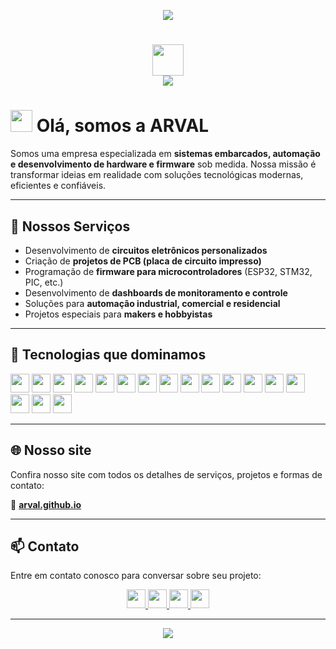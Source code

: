 <!-- Capa superior com animação -->
<p align='center'>
    <img src="https://capsule-render.vercel.app/api?type=waving&height=150&color=10B981&reversal=false&fontColor=FFFFFF&animation=fadeIn&fontSize=30&fontAlignY=40&fontAlign=50"/>
</p>

<!-- Título com saudação -->
<h1 align="center">
    <img width="50" src="https://simpleicons.vercel.app/github/10B981" />
    <br>
    <img src="https://readme-typing-svg.herokuapp.com/?font=Righteous&size=20&center=true&vCenter=true&color=10B981&width=300&height=40&duration=5000&lines=Bem-vindo+à+ARVAL%2C+soluções+eletrônicas+personalizadas" />
</h1>

<!-- Apresentação -->
# <img src="https://raw.githubusercontent.com/MartinHeinz/MartinHeinz/master/wave.gif" width="35px"> Olá, somos a **ARVAL**

Somos uma empresa especializada em **sistemas embarcados, automação e desenvolvimento de hardware e firmware** sob medida. Nossa missão é transformar ideias em realidade com soluções tecnológicas modernas, eficientes e confiáveis.

---

## 💼 Nossos Serviços

- Desenvolvimento de **circuitos eletrônicos personalizados**
- Criação de **projetos de PCB (placa de circuito impresso)**
- Programação de **firmware para microcontroladores** (ESP32, STM32, PIC, etc.)
- Desenvolvimento de **dashboards de monitoramento e controle**
- Soluções para **automação industrial, comercial e residencial**
- Projetos especiais para **makers e hobbyistas**

---

## 🧠 Tecnologias que dominamos

<p align="left">
    <code><img height="30" src="https://img.shields.io/badge/Arduino-00979D?style=for-the-badge&logo=arduino&logoColor=white"></code>
    <code><img height="30" src="https://img.shields.io/badge/ESP--IDF-FF6600?style=for-the-badge&logo=espressif&logoColor=white"></code>
    <code><img height="30" src="https://img.shields.io/badge/ESP32-000000?style=for-the-badge&logo=espressif&logoColor=white"></code>
    <code><img height="30" src="https://img.shields.io/badge/ESP8266-0066FF?style=for-the-badge&logo=espressif&logoColor=white"></code>
    <code><img height="30" src="https://img.shields.io/badge/STM32-03234B?style=for-the-badge&logo=stmicroelectronics&logoColor=white"></code>
    <code><img height="30" src="https://img.shields.io/badge/STM8-004080?style=for-the-badge&logo=stmicroelectronics&logoColor=white"></code>
    <code><img height="30" src="https://img.shields.io/badge/PIC-003A70?style=for-the-badge&logo=microchip&logoColor=white"></code>
    <code><img height="30" src="https://img.shields.io/badge/8051-00599C?style=for-the-badge&logo=none&logoColor=white"></code>
    <code><img height="30" src="https://img.shields.io/badge/Raspberry%20Pico-A22846?style=for-the-badge&logo=raspberrypi&logoColor=white"></code>
    <code><img height="30" src="https://img.shields.io/badge/KiCad-314477?style=for-the-badge&logo=kicad&logoColor=white"></code>
    <code><img height="30" src="https://img.shields.io/badge/Proteus-0075A8?style=for-the-badge&logoColor=white"></code>
    <code><img height="30" src="https://img.shields.io/badge/EasyEDA-00A4E6?style=for-the-badge&logo=easyeda&logoColor=white"></code>
    <code><img height="30" src="https://img.shields.io/badge/FreeRTOS-0096D6?style=for-the-badge&logo=freertos&logoColor=white"></code>
    <code><img height="30" src="https://img.shields.io/badge/Linux%20Embarcado-333333?style=for-the-badge&logo=linux&logoColor=white"></code>
    <code><img height="30" src="https://img.shields.io/badge/Python-3776AB?style=for-the-badge&logo=python&logoColor=white"></code>
    <code><img height="30" src="https://img.shields.io/badge/C-00599C?style=for-the-badge&logo=c&logoColor=white"></code>
    <code><img height="30" src="https://img.shields.io/badge/C++-00599C?style=for-the-badge&logo=c%2B%2B&logoColor=white"></code>
</p>

---

## 🌐 Nosso site

Confira nosso site com todos os detalhes de serviços, projetos e formas de contato:

🔗 [**arval.github.io**](https://arval.github.io)

---

## 📫 Contato

Entre em contato conosco para conversar sobre seu projeto:

<p align="center">
    <a href="mailto:arval.electronics@gmail.com">
        <img height="30" src="https://img.shields.io/badge/Gmail-FF0000?style=for-the-badge&logo=gmail&logoColor=white" />
    </a>
    <a href="https://www.linkedin.com/in/adenilton-ribeiro-92551b156">
        <img height="30" src="https://img.shields.io/badge/LinkedIn-0e76a8?style=for-the-badge&logo=LinkedIn&logoColor=white" />
    </a>
    <a href="https://www.instagram.com/adenilton_ribeiro4">
        <img height="30" src="https://img.shields.io/badge/Instagram-DF0174?style=for-the-badge&logo=Instagram&logoColor=white" />
    </a>
    <a href="https://wa.me/55SEUNUMERO">
        <img height="30" src="https://img.shields.io/badge/WhatsApp-25D366?style=for-the-badge&logo=whatsapp&logoColor=white" />
    </a>
</p>

---

<!-- Rodapé verde -->
<p align='center'>
    <img src="https://capsule-render.vercel.app/api?type=waving&height=130&color=10B981&text=Obrigado%20por%20visitar%20a%20ARVAL!&reversal=false&fontColor=FFFFFF&animation=fadeIn&fontSize=30&fontAlignY=15&fontAlign=50&section=footer"/>
</p>
